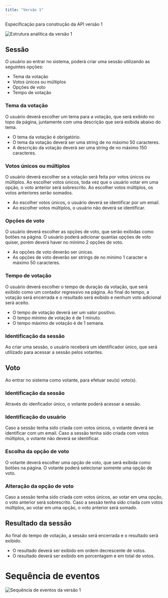 ```yaml
---
title: "Versão 1"
---
```


Especificação para construção da API versão 1

![Estrutura analítica da versão 1](/images/voting-eap-v1.svg)

## Sessão

O usuário ao entrar no sistema, poderá criar uma sessão utilizando as seguintes opções:

- Tema da votação
- Votos únicos ou múltiplos
- Opções de voto
- Tempo de votação

### Tema da votação

O usuário deverá escolher um tema para a votação, que será exibido no topo da página, juntamente com uma descrição que será exibida abaixo do tema.

- O tema da votação é obrigatório.
- O tema da votação deverá ser uma string de no máximo 50 caracteres.
- A descrição da votação deverá ser uma string de no máximo 150 caracteres.

### Votos únicos ou múltiplos

O usuário deverá escolher se a votação será feita por votos únicos ou múltiplos. Ao escolher votos únicos, toda vez que o usuário votar em uma opção, o voto anterior será sobrescrito. Ao escolher votos múltiplos, os votos anteriores serão somados.

- Ao escolher votos únicos, o usuário deverá se identificar por um email.
- Ao escolher votos múltiplos, o usuário não deverá se identificar.

### Opções de voto

O usuário deverá escolher as opções de voto, que serão exibidas como botões na página. O usuário poderá adicionar quantas opções de voto quiser, porém deverá haver no mínimo 2 opções de voto.

- As opções de voto deverão ser únicas.
- As opções de voto deverão ser strings de no mínimo 1 caracter e máximo 50 caracteres.

### Tempo de votação

O usuário deverá escolher o tempo de duração da votação, que será exibido como um contador regressivo na página. Ao final do tempo, a votação será encerrada e o resultado será exibido e nenhum voto adicional será aceito.

- O tempo de votação deverá ser um valor positivo.
- O tempo mínimo de votação é de 1 minuto.
- O tempo máximo de votação é de 1 semana.

### Identificação da sessão

Ao criar uma sessão, o usuário receberá um identificador único, que será utilizado para acessar a sessão pelos votantes.

## Voto

Ao entrar no sistema como votante, para efetuar seu(s) voto(s).

### Identificação da sessão

Através do idenficador único, o votante poderá acessar a sessão.

### Identificação do usuário

Caso a sessão tenha sido criada com votos únicos, o votante deverá se identificar com um email. Caso a sessão tenha sido criada com votos múltiplos, o votante não deverá se identificar.

### Escolha da opção de voto

O votante deverá escolher uma opção de voto, que será exibida como botões na página. O votante poderá selecionar somente uma opção de voto.

### Alteração da opção de voto

Caso a sessão tenha sido criada com votos únicos, ao votar em uma opção, o voto anterior será sobrescrito. Caso a sessão tenha sido criada com votos múltiplos, ao votar em uma opção, o voto anterior será somado.

## Resultado da sessão

Ao final do tempo de votação, a sessão será encerrada e o resultado será exibido.

- O resultado deverá ser exibido em ordem decrescente de votos.
- O resultado deverá ser exibido em porcentagem e em total de votos.

# Sequência de eventos

![Sequência de eventos da versão 1](/images/voting-sequence-v1.svg)
